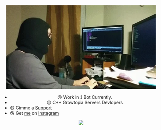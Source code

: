 <p align="center">
<img src="./giphy (1).webp"/>
<a align="center">

- 😢 Work in 3 Bot Currently.
- 😲 C++ Growtopia Servers Devlopers
- 😷 Gimme a [Support](https://saweria.co/FrenzyS6)
- 😘 Get [me](https://github.com/FrenzY8) on [Instagram](https://instagram.com/FrenzyS6)

<p align="center">
<img src="https://discord.c99.nl/widget/theme-3/833213256155922432.png">
<div align="center">
